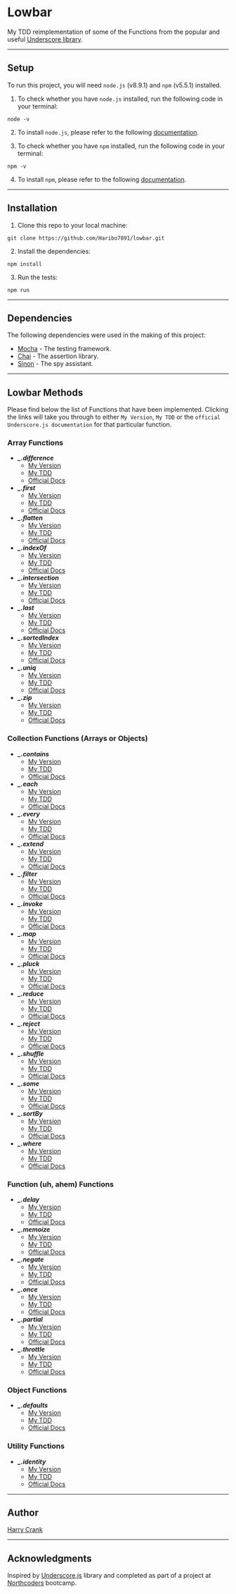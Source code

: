 # Lowbar

My TDD reimplementation of some of the Functions from the popular and useful [Underscore library](http://underscorejs.org/).
___

## Setup

To run this project, you will need ```node.js``` (v8.9.1) and ```npm``` (v5.5.1) installed.

1. To check whether you have ```node.js``` installed, run the following code in your terminal: 
```
node -v
```
2. To install ```node.js```, please refer to the following [documentation](https://nodejs.org/en/).


3. To check whether you have ```npm``` installed, run the following code in your terminal: 
```
npm -v
```
4. To install ```npm```, please refer to the following [documentation](https://docs.npmjs.com).
___

##  Installation

1. Clone this repo to your local machine:
```
git clone https://github.com/Haribo7891/lowbar.git
```
2. Install the dependencies:
```
npm install
```
3. Run the tests:
```
npm run
```
___

## Dependencies

The following dependencies were used in the making of this project:
* [Mocha](https://mochajs.org) - The testing framework.
* [Chai](http://chaijs.com) - The assertion library.
* [Sinon](http://sinonjs.org) - The spy assistant.
___

## Lowbar Methods

Please find below the list of Functions that have been implemented. Clicking the links will take you through to either ```My Version```, ```My TDD``` or the ```official Underscore.js documentation``` for that particular function. 

### Array Functions
* ***_.difference***
  - [My Version](arrayFunctions/difference.js)
  - [My TDD](spec/difference.spec.js)
  - [Official Docs](http://underscorejs.org/#difference) 
* ***_.first***
  - [My Version](arrayFunctions/first.js)
  - [My TDD](spec/first.spec.js)
  - [Official Docs](http://underscorejs.org/#first) 
* ***_.flatten***
  - [My Version](arrayFunctions/flatten.js)
  - [My TDD](spec/flatten.spec.js)
  - [Official Docs](http://underscorejs.org/#flatten) 
* ***_.indexOf***
  - [My Version](arrayFunctions/indexOf.js)
  - [My TDD](spec/indexOf.spec.js)
  - [Official Docs](http://underscorejs.org/#indexOf) 
* ***_.intersection***
  - [My Version](arrayFunctions/intersection.js)
  - [My TDD](spec/intersection.spec.js)
  - [Official Docs](http://underscorejs.org/#intersection) 
* ***_.last***
  - [My Version](arrayFunctions/last.js)
  - [My TDD](spec/last.spec.js)
  - [Official Docs](http://underscorejs.org/#last) 
* ***_.sortedIndex***
  - [My Version](arrayFunctions/sortedIndex.js)
  - [My TDD](spec/sortedIndex.spec.js)
  - [Official Docs](http://underscorejs.org/#sortedIndex) 
* ***_.uniq***
  - [My Version](arrayFunctions/uniq.js)
  - [My TDD](spec/uniq.spec.js)
  - [Official Docs](http://underscorejs.org/#uniq) 
* ***_.zip***
  - [My Version](arrayFunctions/zip.js)
  - [My TDD](spec/zip.spec.js)
  - [Official Docs](http://underscorejs.org/#zip) 


### Collection Functions (Arrays or Objects)
* ***_.contains***
  - [My Version](collectionFunctions/contains.js)
  - [My TDD](spec/contains.spec.js)
  - [Official Docs](http://underscorejs.org/#contains) 
* ***_.each***
  - [My Version](collectionFunctions/each.js)
  - [My TDD](spec/each.spec.js)
  - [Official Docs](http://underscorejs.org/#each) 
* ***_.every***
  - [My Version](collectionFunctions/every.js)
  - [My TDD](spec/every.spec.js)
  - [Official Docs](http://underscorejs.org/#every) 
* ***_.extend***
  - [My Version](collectionFunctions/extend.js)
  - [My TDD](spec/extend.spec.js)
  - [Official Docs](http://underscorejs.org/#extend) 
* ***_.filter***
  - [My Version](collectionFunctions/filter.js)
  - [My TDD](spec/filter.spec.js)
  - [Official Docs](http://underscorejs.org/#filter) 
* ***_.invoke***
  - [My Version](collectionFunctions/invoke.js)
  - [My TDD](spec/invoke.spec.js)
  - [Official Docs](http://underscorejs.org/#invoke) 
* ***_.map***
  - [My Version](collectionFunctions/map.js)
  - [My TDD](spec/map.spec.js)
  - [Official Docs](http://underscorejs.org/#map) 
* ***_.pluck***
  - [My Version](collectionFunctions/pluck.js)
  - [My TDD](spec/pluck.spec.js)
  - [Official Docs](http://underscorejs.org/#pluck) 
* ***_.reduce***
  - [My Version](collectionFunctions/reduce.js)
  - [My TDD](spec/reduce.spec.js)
  - [Official Docs](http://underscorejs.org/#reduce) 
* ***_.reject***
  - [My Version](collectionFunctions/reject.js)
  - [My TDD](spec/reject.spec.js)
  - [Official Docs](http://underscorejs.org/#reject) 
* ***_.shuffle***
  - [My Version](collectionFunctions/shuffle.js)
  - [My TDD](spec/shuffle.spec.js)
  - [Official Docs](http://underscorejs.org/#shuffle) 
* ***_.some***
  - [My Version](collectionFunctions/some.js)
  - [My TDD](spec/some.spec.js)
  - [Official Docs](http://underscorejs.org/#some) 
* ***_.sortBy***
  - [My Version](collectionFunctions/sortBy.js)
  - [My TDD](spec/sortBy.spec.js)
  - [Official Docs](http://underscorejs.org/#sortBy) 
* ***_.where***
  - [My Version](collectionFunctions/where.js)
  - [My TDD](spec/where.spec.js)
  - [Official Docs](http://underscorejs.org/#where) 


### Function (uh, ahem) Functions
* ***_.delay***
  - [My Version](functionFunctions/delay.js)
  - [My TDD](spec/delay.spec.js)
  - [Official Docs](http://underscorejs.org/#delay) 
* ***_.memoize***
  - [My Version](functionFunctions/memoize.js)
  - [My TDD](spec/memoize.spec.js)
  - [Official Docs](http://underscorejs.org/#memoize) 
* ***_.negate***
  - [My Version](functionFunctions/negate.js)
  - [My TDD](spec/negate.spec.js)
  - [Official Docs](http://underscorejs.org/#negate) 
* ***_.once***
  - [My Version](functionFunctions/once.js)
  - [My TDD](spec/once.spec.js)
  - [Official Docs](http://underscorejs.org/#once) 
* ***_.partial***
  - [My Version](functionFunctions/partial.js)
  - [My TDD](spec/partial.spec.js)
  - [Official Docs](http://underscorejs.org/#partial) 
* ***_.throttle***
  - [My Version](functionFunctions/throttle.js)
  - [My TDD](spec/throttle.spec.js)
  - [Official Docs](http://underscorejs.org/#throttle) 


### Object Functions
* ***_.defaults***
  - [My Version](objectFunctions/defaults.js)
  - [My TDD](spec/defaults.spec.js)
  - [Official Docs](http://underscorejs.org/#defaults) 


### Utility Functions
* ***_.identity***
  - [My Version](utilityFunctions/identity.js)
  - [My TDD](spec/identity.spec.js)
  - [Official Docs](http://underscorejs.org/#identity) 
___

## Author

[Harry Crank](https://github.com/Haribo7891)
___

## Acknowledgments

Inspired by [Underscore.js](http://underscorejs.org/) library and completed as part of a project at [Northcoders](https://northcoders.com/) bootcamp.